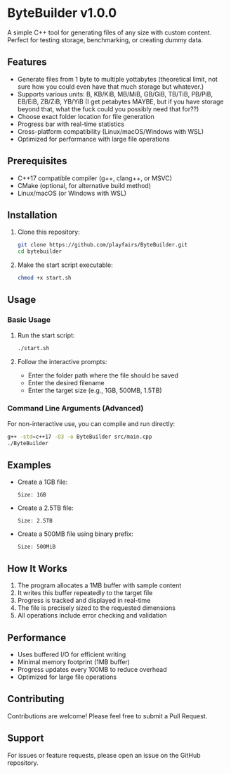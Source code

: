 # ByteBuilder v1.0.0

A simple C++ tool for generating files of any size with custom content. Perfect for testing storage, benchmarking, or creating dummy data.

## Features

- Generate files from 1 byte to multiple yottabytes (theoretical limit, not sure how you could even have that much storage but whatever.)
- Supports various units: B, KB/KiB, MB/MiB, GB/GiB, TB/TiB, PB/PiB, EB/EiB, ZB/ZiB, YB/YiB (I get petabytes MAYBE, but if you have storage beyond that, what the fuck could you possibly need that for??)
- Choose exact folder location for file generation
- Progress bar with real-time statistics
- Cross-platform compatibility (Linux/macOS/Windows with WSL)
- Optimized for performance with large file operations

## Prerequisites

- C++17 compatible compiler (g++, clang++, or MSVC)
- CMake (optional, for alternative build method)
- Linux/macOS (or Windows with WSL)

## Installation

1. Clone this repository:
   ```bash
   git clone https://github.com/playfairs/ByteBuilder.git
   cd bytebuilder
   ```

2. Make the start script executable:
   ```bash
   chmod +x start.sh
   ```

## Usage

### Basic Usage

1. Run the start script:
   ```bash
   ./start.sh
   ```

2. Follow the interactive prompts:
   - Enter the folder path where the file should be saved
   - Enter the desired filename
   - Enter the target size (e.g., 1GB, 500MB, 1.5TB)

### Command Line Arguments (Advanced)

For non-interactive use, you can compile and run directly:

```bash
g++ -std=c++17 -O3 -o ByteBuilder src/main.cpp
./ByteBuilder
```

## Examples

- Create a 1GB file:
  ```
  Size: 1GB
  ```

- Create a 2.5TB file:
  ```
  Size: 2.5TB
  ```

- Create a 500MB file using binary prefix:
  ```
  Size: 500MiB
  ```

## How It Works

1. The program allocates a 1MB buffer with sample content
2. It writes this buffer repeatedly to the target file
3. Progress is tracked and displayed in real-time
4. The file is precisely sized to the requested dimensions
5. All operations include error checking and validation

## Performance

- Uses buffered I/O for efficient writing
- Minimal memory footprint (1MB buffer)
- Progress updates every 100MB to reduce overhead
- Optimized for large file operations


## Contributing

Contributions are welcome! Please feel free to submit a Pull Request.

## Support

For issues or feature requests, please open an issue on the GitHub repository.
